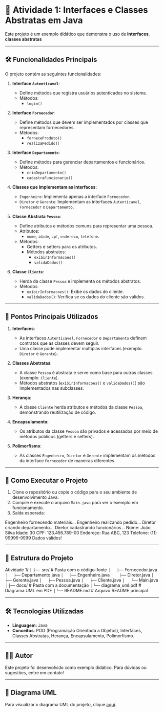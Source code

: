 # 🚀 Atividade 1: Interfaces e Classes Abstratas em Java

Este projeto é um exemplo didático que demonstra o uso de **interfaces**, **classes abstratas** 

---

## 🛠️ Funcionalidades Principais

O projeto contém as seguintes funcionalidades:

1. **Interface `Autenticavel`**:
   - Define métodos que registra usuários autenticados no sistema.
   - Métodos:
      - `login()`
        
2. **Interface `Fornecedor`**:
   - Define métodos que devem ser implementados por classes que representam fornecedores.
   - Métodos:
     - `forneceProduto()`
     - `realizaPedido()`

3. **Interface `Departamento`**:
   - Define métodos para gerenciar departamentos e funcionários.
   - Métodos:
     - `criaDepartamento()`
     - `cadastraFuncionario()`

4. **Classes que implementam as interfaces**:
   - `Engenheiro`: Implementa apenas a interface `Fornecedor`.
   - `Diretor` e `Gerente`: Implementam as interfaces `Autenticavel`, `Fornecedor` e `Departamento`.

5. **Classe Abstrata `Pessoa`**:
   - Define atributos e métodos comuns para representar uma pessoa.
   - Atributos:
     - `nome`, `idade`, `cpf`, `endereco`, `telefone`.
   - Métodos:
     - Getters e setters para os atributos.
     - Métodos abstratos:
       - `exibirInformacoes()`
       - `validaDados()`

6. **Classe `Cliente`**:
   - Herda da classe `Pessoa` e implementa os métodos abstratos.
   - Métodos:
     - `exibirInformacoes()`: Exibe os dados do cliente.
     - `validaDados()`: Verifica se os dados do cliente são válidos.

---

## 🎯 Pontos Principais Utilizados

1. **Interfaces**:
   - As interfaces `Autenticavel`, `Fornecedor` e `Departamento` definem contratos que as classes devem seguir.
   - Uma classe pode implementar múltiplas interfaces (exemplo: `Diretor` e `Gerente`).

2. **Classes Abstratas**:
   - A classe `Pessoa` é abstrata e serve como base para outras classes (exemplo: `Cliente`).
   - Métodos abstratos (`exibirInformacoes()` e `validaDados()`) são implementados nas subclasses.

3. **Herança**:
   - A classe `Cliente` herda atributos e métodos da classe `Pessoa`, demonstrando reutilização de código.

4. **Encapsulamento**:
   - Os atributos da classe `Pessoa` são privados e acessados por meio de métodos públicos (getters e setters).

5. **Polimorfismo**:
   - As classes `Engenheiro`, `Diretor` e `Gerente` implementam os métodos da interface `Fornecedor` de maneiras diferentes.

---

## 🚀 Como Executar o Projeto

1. Clone o repositório ou copie o código para o seu ambiente de desenvolvimento Java.
2. Compile e execute o arquivo `Main.java` para ver o exemplo em funcionamento.
3. Saída esperada:

Engenheiro fornecendo materiais...
Engenheiro realizando pedido...
Diretor criando departamento...
Diretor cadastrando funcionários...
Nome: João Silva
Idade: 30
CPF: 123.456.789-00
Endereço: Rua ABC, 123
Telefone: (11) 99999-9999
Dados válidos!

---

## 📂 Estrutura do Projeto

Atividade 1/
`│`
`├── `src/                          # Pasta com o código-fonte
`│   ├──` Fornecedor.java
`│   ├──` Departamento.java
`│   ├──` Engenheiro.java
`│   ├──` Diretor.java
`│   ├──` Gerente.java
`│   ├──` Pessoa.java
`│   ├──` Cliente.java
`│   └──` Main.java
`│`
`├──` docs/                         # Pasta com a documentação
`│`   `└──` diagrama_uml.pdf          # Diagrama UML em PDF
`│`
`└──` README.md                     # Arquivo README principal

---

## 🛠️ Tecnologias Utilizadas

- **Linguagem**: Java
- **Conceitos**: POO (Programação Orientada a Objetos), Interfaces, Classes Abstratas, Herança, Encapsulamento, Polimorfismo.

---

## 👨‍💻 Autor

Este projeto foi desenvolvido como exemplo didático. Para dúvidas ou sugestões, entre em contato!

---

## 📄 Diagrama UML
Para visualizar o diagrama UML do projeto, clique [aqui](./docs/diagrama_uml.pdf).
